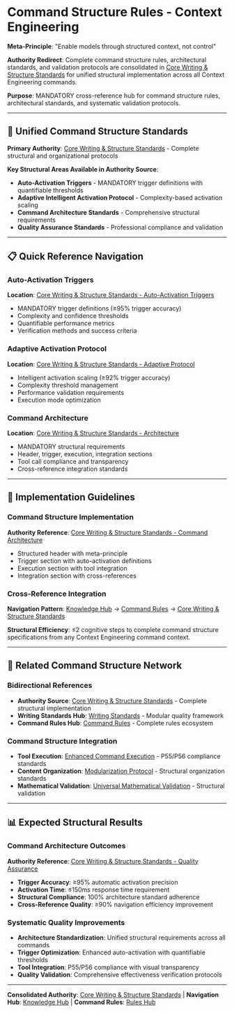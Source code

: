 # Command Structure Rules - Context Engineering

**Meta-Principle**: "Enable models through structured context, not control"

**Authority Redirect**: Complete command structure rules, architectural standards, and validation protocols are consolidated in [Core Writing & Structure Standards](./core-writing-structure-standards.md) for unified structural implementation across all Context Engineering commands.

**Purpose**: MANDATORY cross-reference hub for command structure rules, architectural standards, and systematic validation protocols.

---

## 🔗 **Unified Command Structure Standards**

**Primary Authority**: [Core Writing & Structure Standards](./core-writing-structure-standards.md) - Complete structural and organizational protocols

**Key Structural Areas Available in Authority Source**:
- **Auto-Activation Triggers** - MANDATORY trigger definitions with quantifiable thresholds
- **Adaptive Intelligent Activation Protocol** - Complexity-based activation scaling
- **Command Architecture Standards** - Comprehensive structural requirements
- **Quality Assurance Standards** - Professional compliance and validation

---

## 📋 **Quick Reference Navigation**

### **Auto-Activation Triggers**
**Location**: [Core Writing & Structure Standards - Auto-Activation Triggers](./core-writing-structure-standards.md#1-auto-activation-triggers-mandatory-for-all-commands)
- MANDATORY trigger definitions (≥95% trigger accuracy)
- Complexity and confidence thresholds
- Quantifiable performance metrics
- Verification methods and success criteria

### **Adaptive Activation Protocol**
**Location**: [Core Writing & Structure Standards - Adaptive Protocol](./core-writing-structure-standards.md#2-adaptive-intelligent-activation-protocol-mandatory)
- Intelligent activation scaling (≥92% trigger accuracy)
- Complexity threshold management
- Performance validation requirements
- Execution mode optimization

### **Command Architecture**
**Location**: [Core Writing & Structure Standards - Architecture](./core-writing-structure-standards.md#3-command-architecture-standards)
- MANDATORY structural requirements
- Header, trigger, execution, integration sections
- Tool call compliance and transparency
- Cross-reference integration standards

---

## 🎯 **Implementation Guidelines**

### **Command Structure Implementation**
**Authority Reference**: [Core Writing & Structure Standards - Command Architecture](./core-writing-structure-standards.md#3-command-architecture-standards)
- Structured header with meta-principle
- Trigger section with auto-activation definitions
- Execution section with tool integration
- Integration section with cross-references

### **Cross-Reference Integration**
**Navigation Pattern**: [Knowledge Hub](../README.md) → [Command Rules](../README.md#standards--compliance) → [Core Writing & Structure Standards](./core-writing-structure-standards.md)

**Structural Efficiency**: ≤2 cognitive steps to complete command structure specifications from any Context Engineering command context.

---

## 🔧 **Related Command Structure Network**

### **Bidirectional References**
- **Authority Source**: [Core Writing & Structure Standards](./core-writing-structure-standards.md) - Complete structural implementation
- **Writing Standards Hub**: [Writing Standards](../writing-standards.md) - Modular quality framework
- **Command Rules Hub**: [Command Rules](./README.md) - Complete rules ecosystem

### **Command Structure Integration**
- **Tool Execution**: [Enhanced Command Execution](../technical/enhanced-command-execution.md) - P55/P56 compliance standards
- **Content Organization**: [Modularization Protocol](../protocols/modularization-protocol.md) - Structural organization standards
- **Mathematical Validation**: [Universal Mathematical Validation](../protocols/universal-mathematical-validation-protocol.md) - Structural validation

---

## 📊 **Expected Structural Results**

### **Command Architecture Outcomes**
**Authority Reference**: [Core Writing & Structure Standards - Quality Assurance](./core-writing-structure-standards.md#-quality-assurance-standards)
- **Trigger Accuracy**: ≥95% automatic activation precision
- **Activation Time**: ≤150ms response time requirement
- **Structural Compliance**: 100% architecture standard adherence
- **Cross-Reference Quality**: ≥90% navigation efficiency improvement

### **Systematic Quality Improvements**
- **Architecture Standardization**: Unified structural requirements across all commands
- **Trigger Optimization**: Enhanced auto-activation with quantifiable thresholds
- **Tool Integration**: P55/P56 compliance with visual transparency
- **Quality Validation**: Comprehensive effectiveness verification protocols


---

**Consolidated Authority**: [Core Writing & Structure Standards](./core-writing-structure-standards.md) | **Navigation Hub**: [Knowledge Hub](../README.md) | **Command Rules**: [Rules Hub](./README.md)